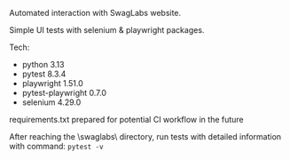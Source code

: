 Automated interaction with SwagLabs website.



Simple UI tests with selenium \& playwright packages.



Tech:

* python 3.13
* pytest 8.3.4
* playwright 1.51.0
* pytest-playwright 0.7.0
* selenium 4.29.0



requirements.txt prepared for potential CI workflow in the future



After reaching the \\swaglabs\\ directory, run tests with detailed information with command: `pytest -v`

